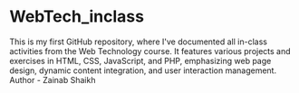 # WebTech_inclass
This is my first GitHub repository, where I've documented all in-class activities from the Web Technology course. It features various projects and exercises in HTML, CSS, JavaScript, and PHP, emphasizing web page design, dynamic content integration, and user interaction management.
Author - Zainab Shaikh
